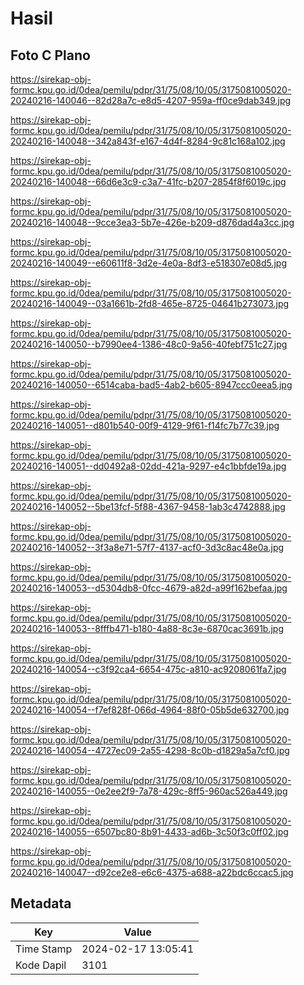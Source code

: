 # Hasil

## Foto C Plano

https://sirekap-obj-formc.kpu.go.id/0dea/pemilu/pdpr/31/75/08/10/05/3175081005020-20240216-140046--82d28a7c-e8d5-4207-959a-ff0ce9dab349.jpg

https://sirekap-obj-formc.kpu.go.id/0dea/pemilu/pdpr/31/75/08/10/05/3175081005020-20240216-140048--342a843f-e167-4d4f-8284-9c81c168a102.jpg

https://sirekap-obj-formc.kpu.go.id/0dea/pemilu/pdpr/31/75/08/10/05/3175081005020-20240216-140048--66d6e3c9-c3a7-41fc-b207-2854f8f6019c.jpg

https://sirekap-obj-formc.kpu.go.id/0dea/pemilu/pdpr/31/75/08/10/05/3175081005020-20240216-140048--9cce3ea3-5b7e-426e-b209-d876dad4a3cc.jpg

https://sirekap-obj-formc.kpu.go.id/0dea/pemilu/pdpr/31/75/08/10/05/3175081005020-20240216-140049--e60611f8-3d2e-4e0a-8df3-e518307e08d5.jpg

https://sirekap-obj-formc.kpu.go.id/0dea/pemilu/pdpr/31/75/08/10/05/3175081005020-20240216-140049--03a1661b-2fd8-465e-8725-04641b273073.jpg

https://sirekap-obj-formc.kpu.go.id/0dea/pemilu/pdpr/31/75/08/10/05/3175081005020-20240216-140050--b7990ee4-1386-48c0-9a56-40febf751c27.jpg

https://sirekap-obj-formc.kpu.go.id/0dea/pemilu/pdpr/31/75/08/10/05/3175081005020-20240216-140050--6514caba-bad5-4ab2-b605-8947ccc0eea5.jpg

https://sirekap-obj-formc.kpu.go.id/0dea/pemilu/pdpr/31/75/08/10/05/3175081005020-20240216-140051--d801b540-00f9-4129-9f61-f14fc7b77c39.jpg

https://sirekap-obj-formc.kpu.go.id/0dea/pemilu/pdpr/31/75/08/10/05/3175081005020-20240216-140051--dd0492a8-02dd-421a-9297-e4c1bbfde19a.jpg

https://sirekap-obj-formc.kpu.go.id/0dea/pemilu/pdpr/31/75/08/10/05/3175081005020-20240216-140052--5be13fcf-5f88-4367-9458-1ab3c4742888.jpg

https://sirekap-obj-formc.kpu.go.id/0dea/pemilu/pdpr/31/75/08/10/05/3175081005020-20240216-140052--3f3a8e71-57f7-4137-acf0-3d3c8ac48e0a.jpg

https://sirekap-obj-formc.kpu.go.id/0dea/pemilu/pdpr/31/75/08/10/05/3175081005020-20240216-140053--d5304db8-0fcc-4679-a82d-a99f162befaa.jpg

https://sirekap-obj-formc.kpu.go.id/0dea/pemilu/pdpr/31/75/08/10/05/3175081005020-20240216-140053--8fffb471-b180-4a88-8c3e-6870cac3691b.jpg

https://sirekap-obj-formc.kpu.go.id/0dea/pemilu/pdpr/31/75/08/10/05/3175081005020-20240216-140054--c3f92ca4-6654-475c-a810-ac9208061fa7.jpg

https://sirekap-obj-formc.kpu.go.id/0dea/pemilu/pdpr/31/75/08/10/05/3175081005020-20240216-140054--f7ef828f-066d-4964-88f0-05b5de632700.jpg

https://sirekap-obj-formc.kpu.go.id/0dea/pemilu/pdpr/31/75/08/10/05/3175081005020-20240216-140054--4727ec09-2a55-4298-8c0b-d1829a5a7cf0.jpg

https://sirekap-obj-formc.kpu.go.id/0dea/pemilu/pdpr/31/75/08/10/05/3175081005020-20240216-140055--0e2ee2f9-7a78-429c-8ff5-960ac526a449.jpg

https://sirekap-obj-formc.kpu.go.id/0dea/pemilu/pdpr/31/75/08/10/05/3175081005020-20240216-140055--6507bc80-8b91-4433-ad6b-3c50f3c0ff02.jpg

https://sirekap-obj-formc.kpu.go.id/0dea/pemilu/pdpr/31/75/08/10/05/3175081005020-20240216-140047--d92ce2e8-e6c6-4375-a688-a22bdc6ccac5.jpg


## Metadata

| Key        | Value               |
| ---------- | ------------------- |
| Time Stamp | 2024-02-17 13:05:41 |
| Kode Dapil | 3101                |



